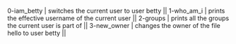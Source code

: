 0-iam_betty | switches the current user to user betty || 
1-who_am_i | prints the effective username of the current user || 
2-groups | prints all the groups the current user is part of || 
3-new_owner | changes the owner of the file hello to user betty ||
